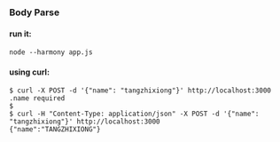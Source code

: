 ### Body Parse

#### run it:

```shell
node --harmony app.js
```

#### using curl:

```shell
$ curl -X POST -d '{"name": "tangzhixiong"}' http://localhost:3000
.name required                                                                                                                                                                         $ 
$ curl -H "Content-Type: application/json" -X POST -d '{"name": "tangzhixiong"}' http://localhost:3000
{"name":"TANGZHIXIONG"}
```
